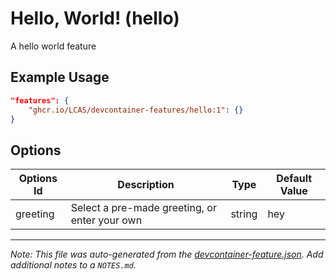 
# Hello, World! (hello)

A hello world feature

## Example Usage

```json
"features": {
    "ghcr.io/LCAS/devcontainer-features/hello:1": {}
}
```

## Options

| Options Id | Description | Type | Default Value |
|-----|-----|-----|-----|
| greeting | Select a pre-made greeting, or enter your own | string | hey |



---

_Note: This file was auto-generated from the [devcontainer-feature.json](https://github.com/LCAS/devcontainer-features/blob/main/src/hello/devcontainer-feature.json).  Add additional notes to a `NOTES.md`._
